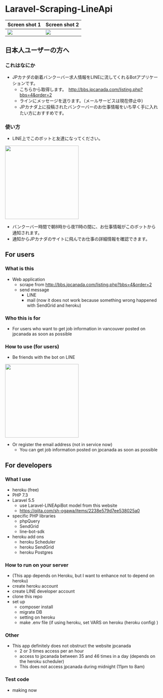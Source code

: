 # Laravel-Scraping-LineApi
|Screen shot 1|Screen shot 2|
|---|---|
|![](https://user-images.githubusercontent.com/15808541/56231258-e51c9e00-6032-11e9-85b8-febc45a33d55.png)|![](https://user-images.githubusercontent.com/15808541/56231227-d0d8a100-6032-11e9-92a7-6155b29831e5.png)|

## 日本人ユーザーの方へ

### これはなにか
- JPカナダの新着バンクーバー求人情報をLINEに流してくれるBotアプリケーションです。
    - こちらから取得します。　http://bbs.jpcanada.com/listing.php?bbs=4&order=2
    - ラインにメッセージを送ります。（メールサービスは現在停止中）
    - JPカナダ上に投稿されたバンクーバーのお仕事情報をいち早く手に入れたい方におすすめです。

### 使い方
- LINE上でこのボットと友達になってください。

<img src="https://user-images.githubusercontent.com/15808541/62243205-a87e7380-b391-11e9-9f0f-1325747e3445.png" width="240">

- バンクーバー時間で朝8時から夜11時の間に、お仕事情報がこのボットから通知されます。
- 通知からJPカナダのサイトに飛んでお仕事の詳細情報を確認できます。

## For users

### What is this
- Web application
    - scrape from http://bbs.jpcanada.com/listing.php?bbs=4&order=2
    - send message
        - LINE
        - mail (now it does not work because something wrong happened with SendGrid and heroku)

### Who this is for
- For users who want to get job information in vancouver posted on jpcanada as soon as possible

### How to use (for users)
- Be friends with the bot on LINE

<img src="https://user-images.githubusercontent.com/15808541/62243205-a87e7380-b391-11e9-9f0f-1325747e3445.png" width="240">

- Or register the email address (not in service now)
    - You can get job information posted on jpcanada as soon as possible

## For developers

### What I use
- heroku (free)
- PHP 7.3
- Laravel 5.5
    - use Laravel-LINEApiBot model from this website
    - https://qiita.com/sh-ogawa/items/2238e579d7ee538025a0
- specific PHP libraries
    - phpQuery
    - SendGrid
    - line-bot-sdk
- heroku add ons
    - heroku Scheduler
    - heroku SendGrid
    - heroku Postgres

### How to run on your server
- (This app depends on Heroku, but I want to enhance not to depend on heroku)
- create heroku account
- create LINE developer account
- clone this repo
- set up
    - composer install
    - migrate DB
    - setting on heroku
    - make .env file (if using heroku, set VARS on heroku (heroku config) )

### Other
- This app definitely does not obstruct the website jpcanada
    - 2 or 3 times access per an hour
    - access to jpcanada between 35 and 46 times in a day (depends on the heroku scheduler)
    - This does not access jpcanada during midnight (11pm to 8am)

### Test code
- making now
